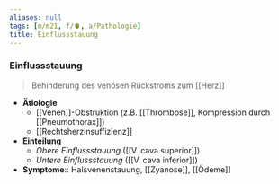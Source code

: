 ```yaml
---
aliases: null
tags: [m/m21, f/🫀, a/Pathologie]
title: Einflussstauung
---
```

### Einflussstauung
> Behinderung des venösen Rückstroms zum [[Herz]]
- **Ätiologie**
	- [[Venen]]-Obstruktion (z.B. [[Thrombose]], Kompression durch [[Pneumothorax]])
	- [[Rechtsherzinsuffizienz]]
- **Einteilung**
	- *Obere Einflussstauung* ([[V. cava superior]])
	- *Untere Einflussstauung* ([[V. cava inferior]])
- **Symptome**:: Halsvenenstauung, [[Zyanose]], [[Ödeme]]